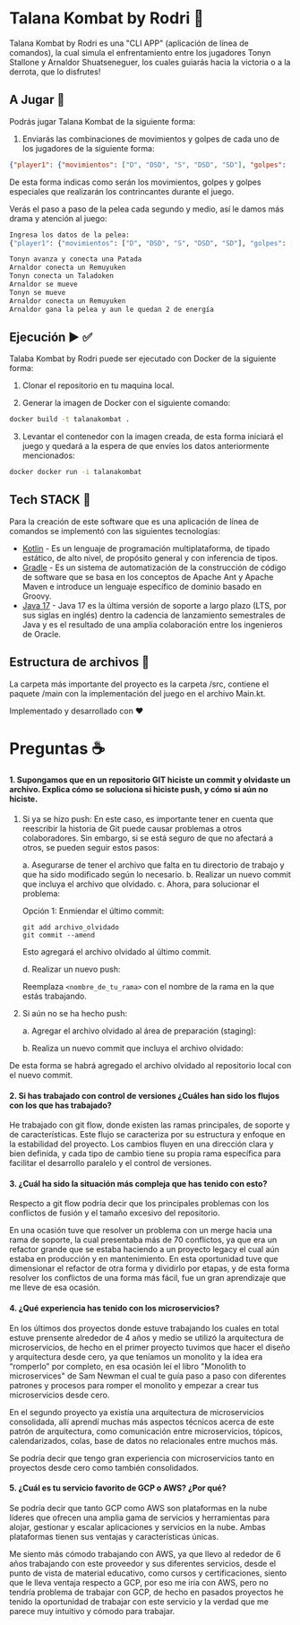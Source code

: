 
# Talana Kombat by Rodri 🤺 

Talana Kombat by Rodri es una "CLI APP" (aplicación de línea de comandos), la cual simula el enfrentamiento entre los jugadores Tonyn Stallone y Arnaldor Shuatseneguer, los cuales guiarás hacia la victoria o a la derrota, que lo disfrutes! 

## A Jugar 🚀

Podrás jugar Talana Kombat de la siguiente forma:

1. Enviarás las combinaciones de movimientos y golpes de cada uno de los jugadores de la siguiente forma:

```json
{"player1": {"movimientos": ["D", "DSD", "S", "DSD", "SD"], "golpes": ["K", "P", "", "K", "P"]}, "player2":{ "movimientos": ["SA", "SA", "SA", "ASA", "SA"],"golpes": ["K","","K","P","P"]}} 
```

De esta forma indicas como serán los movimientos, golpes y golpes especiales que realizarán los contrincantes durante el juego. 

Verás el paso a paso de la pelea cada segundo y medio, así le damos más drama y atención al juego:

```bash
Ingresa los datos de la pelea: 
{"player1": {"movimientos": ["D", "DSD", "S", "DSD", "SD"], "golpes": ["K", "P", "", "K", "P"]},"player2":{"movimientos": ["SA", "SA", "SA", "ASA", "SA"],"golpes": ["K","","K","P","P"]}}

Tonyn avanza y conecta una Patada
Arnaldor conecta un Remuyuken
Tonyn conecta un Taladoken
Arnaldor se mueve
Tonyn se mueve
Arnaldor conecta un Remuyuken
Arnaldor gana la pelea y aun le quedan 2 de energía
```

## Ejecución ▶ ✅

Talaba Kombat by Rodri puede ser ejecutado con Docker de la siguiente forma:

1. Clonar el repositorio en tu maquina local.

2. Generar la imagen de Docker con el siguiente comando:
```bash
docker build -t talanakombat .
```

3. Levantar el contenedor con la imagen creada, de esta forma iniciará el juego y quedará a la espera de que envíes los datos anteriormente mencionados:
```bash
docker docker run -i talanakombat
```

## Tech STACK  🔧
Para la creación de este software que es una aplicación de línea de comandos se implementó con las siguientes tecnologías:
* [Kotlin](https://kotlinlang.org/) - Es un lenguaje de programación multiplataforma, de tipado estático, de alto nivel, de propósito general y con inferencia de tipos.
* [Gradle](https://gradle.org/) - Es un sistema de automatización de la construcción de código de software que se basa en los conceptos de Apache Ant y Apache Maven e introduce un lenguaje específico de dominio basado en Groovy.
* [Java 17](https://www.oracle.com/java/technologies/javase/jdk17-archive-downloads.html) - Java 17 es la última versión de soporte a largo plazo (LTS, por sus siglas en inglés) dentro la cadencia de lanzamiento semestrales de Java y es el resultado de una amplia colaboración entre los ingenieros de Oracle.

## Estructura de archivos 📁
La carpeta más importante del proyecto es la carpeta /src, contiene el paquete /main con la implementación del juego en el archivo Main.kt.

Implementado y desarrollado con ❤️

# Preguntas ☕ 

#### 1. Supongamos que en un repositorio GIT hiciste un commit y olvidaste un archivo. Explica cómo se soluciona si hiciste push, y cómo si aún no hiciste.

1. Si ya se hizo push:
  En este caso, es importante tener en cuenta que reescribir la historia de Git puede causar problemas a otros colaboradores. Sin embargo, si se está seguro de que no afectará a otros, se pueden seguir estos pasos:

   a. Asegurarse de tener el archivo que falta en tu directorio de trabajo y que ha sido modificado según lo necesario.
   b. Realizar un nuevo commit que incluya el archivo que olvidado.
   c. Ahora, para solucionar el problema:

   Opción 1: Enmiendar el último commit:
      ```
      git add archivo_olvidado
      git commit --amend
      ```
   Esto agregará el archivo olvidado al último commit.

   d. Realizar un nuevo push:
   
   Reemplaza `<nombre_de_tu_rama>` con el nombre de la rama en la que estás trabajando.


2. Si aún no se ha hecho push:

   a. Agregar el archivo olvidado al área de preparación (staging):
   
   b. Realiza un nuevo commit que incluya el archivo olvidado:

De esta forma se habrá agregado el archivo olvidado al repositorio local con el nuevo commit.

#### 2. Si has trabajado con control de versiones ¿Cuáles han sido los flujos con los que has trabajado?

He trabajado con git flow, donde existen las ramas principales, de soporte y de características. Este flujo se caracteriza por su estructura y enfoque en la estabilidad del proyecto. Los cambios fluyen en una dirección clara y bien definida, y cada tipo de cambio tiene su propia rama específica para facilitar el desarrollo paralelo y el control de versiones.

#### 3. ¿Cuál ha sido la situación más compleja que has tenido con esto?

Respecto a git flow podría decir que los principales problemas con los conflictos de fusión y el tamaño excesivo del repositorio.

En una ocasión tuve que resolver un problema con un merge hacia una rama de soporte, la cual presentaba más de 70 conflictos, ya que era un refactor grande que se estaba haciendo a un proyecto legacy el cual aún estaba en producción y en mantenimiento. En esta oportunidad tuve que dimensionar el refactor de otra forma y dividirlo por etapas, y de esta forma resolver los conflictos de una forma más fácil, fue un gran aprendizaje que me lleve de esa ocasión.

#### 4. ¿Qué experiencia has tenido con los microservicios?

En los últimos dos proyectos donde estuve trabajando los cuales en total estuve prensente alrededor de 4 años y medio se utilizó la arquitectura de microservicios, de hecho en el primer proyecto tuvimos que hacer el diseño y arquitectura desde cero, ya que teníamos un monolito y la idea era “romperlo” por completo, en esa ocasión leí el libro "Monolith to microservices" de Sam Newman el cual te guía paso a paso con diferentes patrones y procesos para romper el monolito y empezar a crear tus microservicios desde cero.

En el segundo proyecto ya existía una arquitectura de microservicios consolidada, allí aprendí muchas más aspectos técnicos acerca de este patrón de arquitectura, como comunicación entre microservicios, tópicos, calendarizados, colas, base de datos no relacionales entre muchos más.

Se podría decir que tengo gran experiencia con microservicios tanto en proyectos desde cero como también consolidados.

#### 5. ¿Cuál es tu servicio favorito de GCP o AWS? ¿Por qué?

Se podría decir que tanto GCP como AWS son plataformas en la nube líderes que ofrecen una amplia gama de servicios y herramientas para alojar, gestionar y escalar aplicaciones y servicios en la nube. Ambas plataformas tienen sus ventajas y características únicas.

Me siento más cómodo trabajando con AWS, ya que llevo al rededor de 6 años trabajando con este proveedor y sus diferentes servicios, desde el punto de vista de material educativo, como cursos y certificaciones, siento que le lleva ventaja respecto a GCP, por eso me iría con AWS, pero no tendría problema de trabajar con GCP, de hecho en pasados proyectos he tenido la oportunidad de trabajar con este servicio y la verdad que me parece muy intuitivo y cómodo para trabajar. 